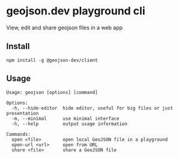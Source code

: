 # geojson.dev playground cli

View, edit and share geojson files in a web app

## Install

```
npm install -g @geojson-dev/client
```

## Usage

```
Usage: geojson [options] [command]

Options:
  -h, --hide-editor  hide editor, useful for big files or just presentation
  -m, --minimal      use minimal interface
  -h, --help         output usage information

Commands:
  open <file>        open local GeoJSON file in a playground
  open-url <url>     open from URL
  share <file>       share a GeoJSON file
```

